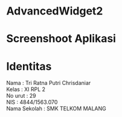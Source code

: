 # AdvancedWidget2
# Screenshoot Aplikasi

# Identitas
Nama : Tri Ratna Putri Chrisdaniar <br>
Kelas : XI RPL 2 <br>
No urut : 29 <br>
NIS : 4844/1563.070 <br>
Nama Sekolah : SMK TELKOM MALANG
